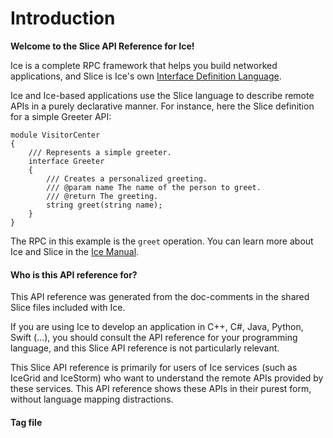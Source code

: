# Introduction

**Welcome to the Slice API Reference for Ice!**

Ice is a complete RPC framework that helps you build networked applications, and Slice is Ice's own
[Interface Definition Language].

Ice and Ice-based applications use the Slice language to describe remote APIs in a purely declarative manner. For
instance, here the Slice definition for a simple Greeter API:

```
module VisitorCenter
{
    /// Represents a simple greeter.
    interface Greeter
    {
        /// Creates a personalized greeting.
        /// @param name The name of the person to greet.
        /// @return The greeting.
        string greet(string name);
    }
}
```

The RPC in this example is the `greet` operation. You can learn more about Ice and Slice in the [Ice Manual].

#### Who is this API reference for?

This API reference was generated from the doc-comments in the shared Slice files included with Ice.

If you are using Ice to develop an application in C++, C#, Java, Python, Swift (...), you should consult the API
reference for your programming language, and this Slice API reference is not particularly relevant.

This Slice API reference is primarily for users of Ice services (such as IceGrid and IceStorm) who want to understand
the remote APIs provided by these services. This API reference shows these APIs in their purest form, without language
mapping distractions.

#### Tag file

[Slice tag file]

Use this tag file to include links to this API reference from your own Doxygen Slice API reference.

[Slice tag file]: ../slice.tag
[Ice Manual]: https://docs.zeroc.com
[Interface Definition Language]: https://en.wikipedia.org/wiki/Interface_description_language
